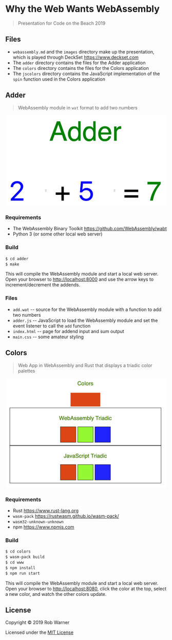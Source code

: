 # Why the Web Wants WebAssembly

> Presentation for Code on the Beach 2019

## Files

* `webassembly.md` and the `images` directory make up the presentation, which is played through DeckSet <https://www.deckset.com>
* The `adder` directory contains the files for the Adder application
* The `colors` directory contains the files for the Colors application
* The `jscolors` directory contains the JavaScript implementation of the `spin` function used in the Colors application

## Adder

> WebAssembly module in `wat` format to add two numbers

![Adder screenshot](images/adder.png)

### Requirements

* The WebAssembly Binary Toolkit <https://github.com/WebAssembly/wabt>
* Python 3 (or some other local web server)

### Build

```sh
$ cd adder
$ make
```

This will compile the WebAssembly module and start a local web server. Open your browser to <http://localhost:8000> and use the arrow keys to increment/decrement the addends.

### Files

* `add.wat` -- source for the WebAssembly module with a function to add two numbers
* `adder.js` -- JavaScript to load the WebAssembly module and set the event listener to call the `add` function
* `index.html` -- page for addend input and sum output
* `main.css` -- some amateur styling


## Colors

> Web App in WebAssembly and Rust that displays a triadic color palettes

![Colors screenshot](images/colors.png)

### Requirements

* Rust <https://www.rust-lang.org>
* `wasm-pack` <https://rustwasm.github.io/wasm-pack/>
* `wasm32-unknown-unknown`
* npm <https://www.npmjs.com>

### Build

```sh
$ cd colors
$ wasm-pack build
$ cd www
$ npm install
$ npm run start
```

This will compile the WebAssembly module and start a local web server. Open your browser to <http://localhost:8080>, click the color at the top, select a new color, and watch the other colors update.

## License

Copyright &copy; 2019 Rob Warner

Licensed under the [MIT License](https://hoop33.mit-license.org/)
